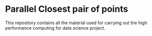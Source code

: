 # Parallel Closest pair of points
This repository contains all the material used for carrying out the high performance computing for data science project.
